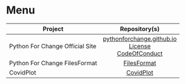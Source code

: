 # Menu

| Project            |                                                                    Repository(s)                                                                   |
|---------------------|:---------------------------------------------------------------------------------------------------------------------------------------------------:|
| Python For Change Official Site | [pythonforchange.github.io](https://github.com/PythonForChange/pythonforchange.github.io) <br /> [License](https://github.com/PythonForChange/License) <br /> [CodeOfConduct](https://github.com/PythonForChange/CodeOfConduct) |
| Python For Change FilesFormat | [FilesFormat](https://github.com/PythonForChange/FilesFormat) |
| CovidPlot | [CovidPlot](https://github.com/PythonForChange/CovidPlot) | 

